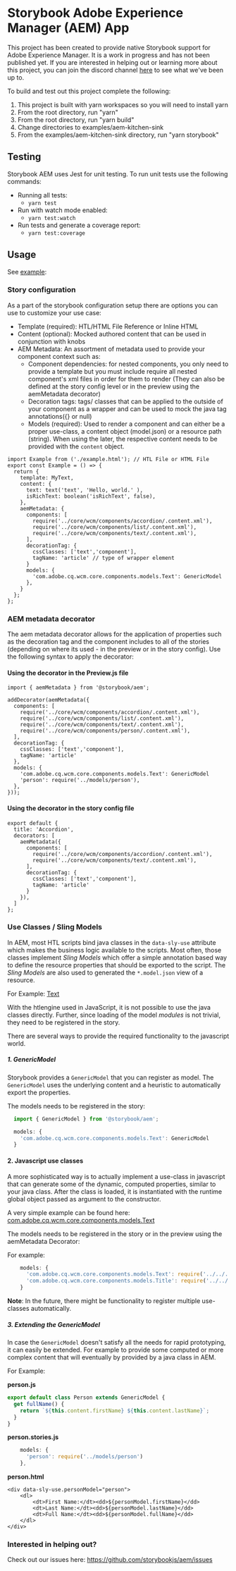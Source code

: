 # Storybook Adobe Experience Manager (AEM) App

This project has been created to provide native Storybook support for Adobe Experience Manager. It is a work in progress and has not been published yet. If you are interested in helping out or learning more about this project, you can join the discord channel [here](https://discord.gg/z5pGCKQ) to see what we've been up to.

To build and test out this project complete the following:

1. This project is built with yarn workspaces so you will need to install yarn
2. From the root directory, run "yarn"
3. From the root directory, run "yarn build"
4. Change directories to examples/aem-kitchen-sink
5. From the examples/aem-kitchen-sink directory, run "yarn storybook"

## Testing

Storybook AEM uses Jest for unit testing. To run unit tests use the following commands:

- Running all tests:
  - `yarn test`
- Run with watch mode enabled:
  - `yarn test:watch`
- Run tests and generate a coverage report:
  - `yarn test:coverage`

## Usage

See [example](./examples/aem-kitchen-sink/components/list/list.stories.js):

### Story configuration

As a part of the storybook configuration setup there are options you can use to customize your use case:

- Template (required): HTL/HTML File Reference or Inline HTML
- Content (optional): Mocked authored content that can be used in conjunction with knobs
- AEM Metadata: An assortment of metadata used to provide your component context such as:
  - Component dependencies: for nested components, you only need to provide a template but you must include require all nested component's xml files in order for them to render (They can also be defined at the story config level or in the preview using the aemMetadata decorator)
  - Decoration tags: tags/ classes that can be applied to the outside of your component as a wrapper and can be used to mock the java tag annotations({} or null)
  - Models (required): Used to render a component and can either be a proper use-class, a content object (model.json) or a resource path (string). When using the later, the respective content needs to be provided with the `content` object.

```
import Example from ('./example.html'); // HTL File or HTML File
export const Example = () => {
  return {
    template: MyText,
    content: {
      text: text('text', 'Hello, world.' ),
      isRichText: boolean('isRichText', false),
    },
    aemMetadata: {
      components: [
        require('../core/wcm/components/accordion/.content.xml'),
        require('../core/wcm/components/list/.content.xml'),
        require('../core/wcm/components/text/.content.xml'),
      ],
      decorationTag: {
        cssClasses: ['text','component'],
        tagName: 'article' // type of wrapper element
      }
      models: {
        'com.adobe.cq.wcm.core.components.models.Text': GenericModel
      },
    }
  };
};
```

### AEM metadata decorator

The aem metadata decorator allows for the application of properties such as the decoration tag and the component includes to all of the stories (depending on where its used - in the preview or in the story config). Use the following syntax to apply the decorator:

#### Using the decorator in the Preview.js file

```
import { aemMetadata } from '@storybook/aem';

addDecorator(aemMetadata({
  components: [
    require('../core/wcm/components/accordion/.content.xml'),
    require('../core/wcm/components/list/.content.xml'),
    require('../core/wcm/components/text/.content.xml'),
    require('../core/wcm/components/person/.content.xml'),
  ],
  decorationTag: {
    cssClasses: ['text','component'],
    tagName: 'article'
  },
  models: {
    'com.adobe.cq.wcm.core.components.models.Text': GenericModel
    'person': require('../models/person'),
  },
}));
```

#### Using the decorator in the story config file

```
export default {
  title: 'Accordion',
  decorators: [
    aemMetadata({
      components: [
        require('../core/wcm/components/accordion/.content.xml'),
        require('../core/wcm/components/text/.content.xml'),
      ],
      decorationTag: {
        cssClasses: ['text','component'],
        tagName: 'article'
      }
    }),
  ]
};
```

### Use Classes / Sling Models

In AEM, most HTL scripts bind java classes in the `data-sly-use` attribute which makes the business logic available to the scripts. Most often, those classes implement _Sling Models_ which offer a simple annotation based way to define the resource properties that should be exported to the script. The _Sling Models_ are also used to generated the `*.model.json` view of a resource.

For Example: [Text](https://github.com/adobe/aem-core-wcm-components/blob/master/bundles/core/src/main/java/com/adobe/cq/wcm/core/components/models/Text.java)

With the htlengine used in JavaScript, it is not possible to use the java classes directly. Further, since loading of the model _modules_ is not trivial, they need to be registered in the story.

There are several ways to provide the required functionality to the javascript world.

##### 1. GenericModel

Storybook provides a `GenericModel` that you can register as model. The `GenericModel` uses the underlying content and a heuristic to automatically export the properties.

The models needs to be registered in the story:

```js
  import { GenericModel } from '@storybook/aem';

  models: {
    'com.adobe.cq.wcm.core.components.models.Text': GenericModel
  }
```

#### 2. Javascript use classes

A more sophisticated way is to actually implement a use-class in javascript that can generate some of the dynamic, computed properties, similar to your java class. After the class is loaded, it is instantiated with the runtime global object passed as argument to the constructor.

A very simple example can be found here: [com.adobe.cq.wcm.core.components.models.Text](./examples/aem-kitchen-sink/models/com.adobe.cq.wcm.core.components.models.Text.js)

The models needs to be registered in the story or in the preview using the aemMetadata Decorator:

For example:

```js
    models: {
      'com.adobe.cq.wcm.core.components.models.Text': require('../../../../models/com.adobe.cq.wcm.core.components.models.Text'),
      'com.adobe.cq.wcm.core.components.models.Title': require('../../../../models/com.adobe.cq.wcm.core.components.models.Title')
    }
```

**Note**: In the future, there might be functionality to register multiple use-classes automatically.

##### 3. Extending the GenericModel

In case the `GenericModel` doesn't satisfy all the needs for rapid prototyping, it can easily be extended. For example to provide some computed or more complex content that will eventually by provided by a java class in AEM.

For Example:

**person.js**

```js
export default class Person extends GenericModel {
  get fullName() {
    return `${this.content.firstName} ${this.content.lastName}`;
  }
}
```

**person.stories.js**

```js
    models: {
      'person': require('../models/person')
    },
```

**person.html**

```htl
<div data-sly-use.personModel="person">
    <dl>
        <dt>First Name:</dt><dd>${personModel.firstName}</dd>
        <dt>Last Name:</dt><dd>${personModel.lastName}</dd>
        <dt>Full Name:</dt><dd>${personModel.fullName}</dd>
    </dl>
</div>
```

### Interested in helping out?

Check out our issues here: https://github.com/storybookjs/aem/issues
